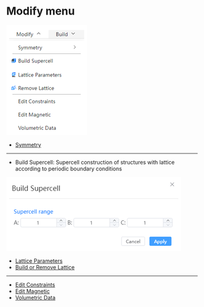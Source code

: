 # Modify menu

![settings](./nested/qstudio_manual_settings.png)


<!-- <img src="nested/qstudio_manual_settings.png"> -->
<!-- <img src={require('./nested/qstudio_manual_settings.png').default} alt="设置" width="160px" /> -->

- [Symmetry](./qstudio_manual_settings_symmetry.md)

---

- Build Supercell: Supercell construction of structures with lattice according to periodic boundary conditions

![supercell](./nested/qstudio_manual_build_supercell.png)

- [Lattice Parameters](./qstudio_manual_settings_latticeconstant.md)
- [Build or Remove Lattice](./qstudio_manual_settings_newlattice.md)

---



- [Edit Constraints](./qstudio_manual_settings_fixatom.md)
- [Edit Magnetic](./qstudio_manual_settings_magmom.md)
- [Volumetric Data](./qstudio_manual_settings_volumedata.md)